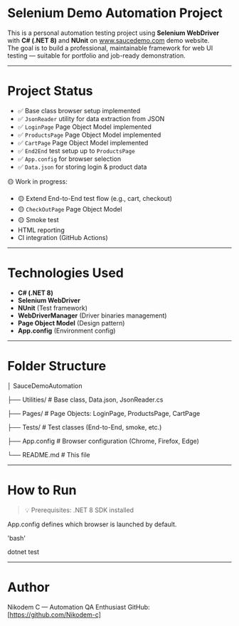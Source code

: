 ﻿# Selenium Demo Automation Project

This is a personal automation testing project using **Selenium WebDriver** with **C# (.NET 8)** and **NUnit** on www.saucedemo.com demo website.  
The goal is to build a professional, maintainable framework for web UI testing — suitable for portfolio and job-ready demonstration.

---

# Project Status

- ✅ Base class browser setup implemented
- ✅ `JsonReader` utility for data extraction from JSON
- ✅ `LoginPage` Page Object Model implemented
- ✅ `ProductsPage` Page Object Model implemented
- ✅ `CartPage` Page Object Model implemented
- ✅ `End2End` test setup up to `ProductsPage`
- ✅ `App.config` for browser selection
- ✅ `Data.json` for storing login & product data

🟡 Work in progress:
- 🟡 Extend End-to-End test flow (e.g., cart, checkout)
- 🟡 `CheckOutPage` Page Object Model
- 🟡 Smoke test
- HTML reporting
- CI integration (GitHub Actions)

---

# Technologies Used

- **C# (.NET 8)**
- **Selenium WebDriver**
- **NUnit** (Test framework)
- **WebDriverManager** (Driver binaries management)
- **Page Object Model** (Design pattern)
- **App.config** (Environment config)

---

# Folder Structure
│ SauceDemoAutomation

├── Utilities/ # Base class, Data.json, JsonReader.cs

├── Pages/ # Page Objects: LoginPage, ProductsPage, CartPage

├── Tests/ # Test classes (End-to-End, smoke, etc.)

├── App.config # Browser configuration (Chrome, Firefox, Edge)

└── README.md # This file

---

# How to Run

> 💡 Prerequisites: .NET 8 SDK installed

App.config defines which browser is launched by default.

'bash'

dotnet test

---

# Author
Nikodem C — Automation QA Enthusiast
GitHub: [https://github.com/Nikodem-c]
